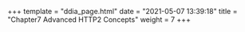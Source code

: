 +++
template = "ddia_page.html"
date = "2021-05-07 13:39:18"
title = "Chapter7 Advanced HTTP2 Concepts"
weight = 7
+++